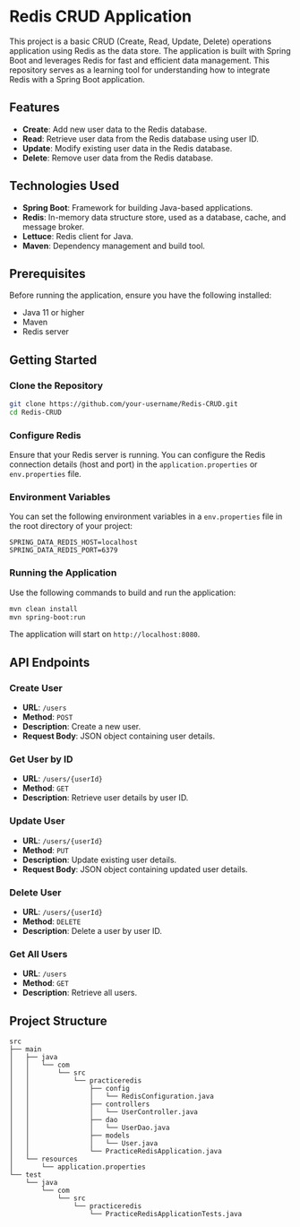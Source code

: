 # Redis CRUD Application

This project is a basic CRUD (Create, Read, Update, Delete) operations application using Redis as the data store. The application is built with Spring Boot and leverages Redis for fast and efficient data management. This repository serves as a learning tool for understanding how to integrate Redis with a Spring Boot application.

## Features

- **Create**: Add new user data to the Redis database.
- **Read**: Retrieve user data from the Redis database using user ID.
- **Update**: Modify existing user data in the Redis database.
- **Delete**: Remove user data from the Redis database.

## Technologies Used

- **Spring Boot**: Framework for building Java-based applications.
- **Redis**: In-memory data structure store, used as a database, cache, and message broker.
- **Lettuce**: Redis client for Java.
- **Maven**: Dependency management and build tool.

## Prerequisites

Before running the application, ensure you have the following installed:

- Java 11 or higher
- Maven
- Redis server

## Getting Started

### Clone the Repository

```sh
git clone https://github.com/your-username/Redis-CRUD.git
cd Redis-CRUD
```

### Configure Redis

Ensure that your Redis server is running. You can configure the Redis connection details (host and port) in the `application.properties` or `env.properties` file.

### Environment Variables

You can set the following environment variables in a `env.properties` file in the root directory of your project:

```env
SPRING_DATA_REDIS_HOST=localhost
SPRING_DATA_REDIS_PORT=6379
```

### Running the Application

Use the following commands to build and run the application:

```sh
mvn clean install
mvn spring-boot:run
```

The application will start on `http://localhost:8080`.

## API Endpoints

### Create User

- **URL**: `/users`
- **Method**: `POST`
- **Description**: Create a new user.
- **Request Body**: JSON object containing user details.

### Get User by ID

- **URL**: `/users/{userId}`
- **Method**: `GET`
- **Description**: Retrieve user details by user ID.

### Update User

- **URL**: `/users/{userId}`
- **Method**: `PUT`
- **Description**: Update existing user details.
- **Request Body**: JSON object containing updated user details.

### Delete User

- **URL**: `/users/{userId}`
- **Method**: `DELETE`
- **Description**: Delete a user by user ID.

### Get All Users

- **URL**: `/users`
- **Method**: `GET`
- **Description**: Retrieve all users.

## Project Structure

```
src
├── main
│   ├── java
│   │   └── com
│   │       └── src
│   │           └── practiceredis
│   │               ├── config
│   │               │   └── RedisConfiguration.java
│   │               ├── controllers
│   │               │   └── UserController.java
│   │               ├── dao
│   │               │   └── UserDao.java
│   │               ├── models
│   │               │   └── User.java
│   │               └── PracticeRedisApplication.java
│   └── resources
│       └── application.properties
└── test
    └── java
        └── com
            └── src
                └── practiceredis
                    └── PracticeRedisApplicationTests.java
```